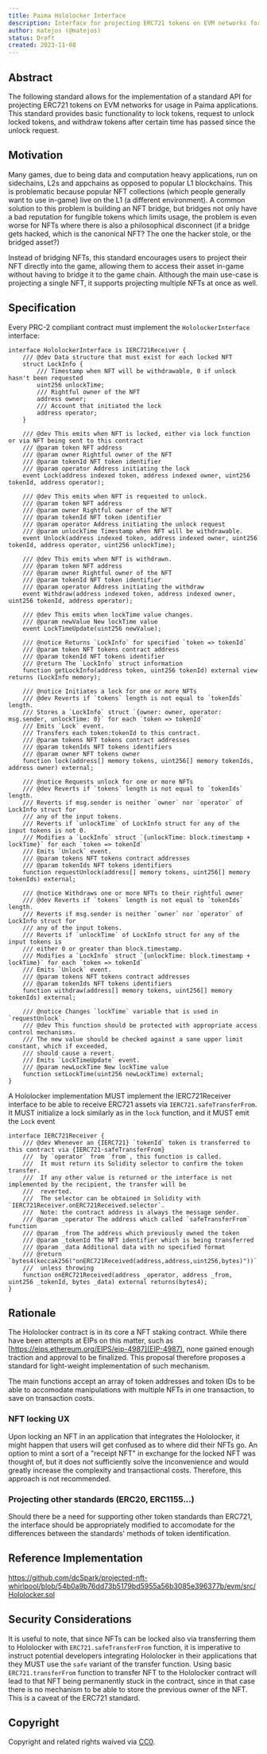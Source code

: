 ```yaml
---
title: Paima Hololocker Interface
description: Interface for projecting ERC721 tokens on EVM networks for usage in Paima
author: matejos (@matejos)
status: Draft
created: 2023-11-08
---
```


## Abstract

The following standard allows for the implementation of a standard API for projecting ERC721 tokens on EVM networks for usage in Paima applications. This standard provides basic functionality to lock tokens, request to unlock locked tokens, and withdraw tokens after certain time has passed since the unlock request.

## Motivation

Many games, due to being data and computation heavy applications, run on sidechains, L2s and appchains as opposed to popular L1 blockchains. This is problematic because popular NFT collections (which people generally want to use in-game) live on the L1 (a different environment). A common solution to this problem is building an NFT bridge, but bridges not only have a bad reputation for fungible tokens which limits usage, the problem is even worse for NFTs where there is also a philosophical disconnect (if a bridge gets hacked, which is the canonical NFT? The one the hacker stole, or the bridged asset?)

Instead of bridging NFTs, this standard encourages users to project their NFT directly into the game, allowing them to access their asset in-game without having to bridge it to the game chain. Although the main use-case is projecting a single NFT, it supports projecting multiple NFTs at once as well.

## Specification

Every PRC-2 compliant contract must implement the `HololockerInterface` interface:

```solidity
interface HololockerInterface is IERC721Receiver {
    /// @dev Data structure that must exist for each locked NFT
    struct LockInfo {
        /// Timestamp when NFT will be withdrawable, 0 if unlock hasn't been requested
        uint256 unlockTime;
        /// Rightful owner of the NFT
        address owner;
        /// Account that initiated the lock
        address operator;
    }

    /// @dev This emits when NFT is locked, either via lock function or via NFT being sent to this contract
    /// @param token NFT address
    /// @param owner Rightful owner of the NFT
    /// @param tokenId NFT token identifier
    /// @param operator Address initiating the lock
    event Lock(address indexed token, address indexed owner, uint256 tokenId, address operator);

    /// @dev This emits when NFT is requested to unlock.
    /// @param token NFT address
    /// @param owner Rightful owner of the NFT
    /// @param tokenId NFT token identifier
    /// @param operator Address initiating the unlock request
    /// @param unlockTime Timestamp when NFT will be withdrawable.
    event Unlock(address indexed token, address indexed owner, uint256 tokenId, address operator, uint256 unlockTime);

    /// @dev This emits when NFT is withdrawn.
    /// @param token NFT address
    /// @param owner Rightful owner of the NFT
    /// @param tokenId NFT token identifier
    /// @param operator Address initiating the withdraw
    event Withdraw(address indexed token, address indexed owner, uint256 tokenId, address operator);

    /// @dev This emits when lockTime value changes.
    /// @param newValue New lockTime value
    event LockTimeUpdate(uint256 newValue);

    /// @notice Returns `LockInfo` for specified `token => tokenId`
    /// @param token NFT tokens contract address
    /// @param tokenId NFT tokens identifier
    /// @return The `LockInfo` struct information
    function getLockInfo(address token, uint256 tokenId) external view returns (LockInfo memory);

    /// @notice Initiates a lock for one or more NFTs
    /// @dev Reverts if `tokens` length is not equal to `tokenIds` length.
    /// Stores a `LockInfo` struct `{owner: owner, operator: msg.sender, unlockTime: 0}` for each `token => tokenId`
    /// Emits `Lock` event.
    /// Transfers each token:tokenId to this contract.
    /// @param tokens NFT tokens contract addresses
    /// @param tokenIds NFT tokens identifiers
    /// @param owner NFT tokens owner
    function lock(address[] memory tokens, uint256[] memory tokenIds, address owner) external;

    /// @notice Requests unlock for one or more NFTs
    /// @dev Reverts if `tokens` length is not equal to `tokenIds` length.
    /// Reverts if msg.sender is neither `owner` nor `operator` of LockInfo struct for
    /// any of the input tokens.
    /// Reverts if `unlockTime` of LockInfo struct for any of the input tokens is not 0.
    /// Modifies a `LockInfo` struct `{unlockTime: block.timestamp + lockTime}` for each `token => tokenId`
    /// Emits `Unlock` event.
    /// @param tokens NFT tokens contract addresses
    /// @param tokenIds NFT tokens identifiers
    function requestUnlock(address[] memory tokens, uint256[] memory tokenIds) external;

    /// @notice Withdraws one or more NFTs to their rightful owner
    /// @dev Reverts if `tokens` length is not equal to `tokenIds` length.
    /// Reverts if msg.sender is neither `owner` nor `operator` of LockInfo struct for
    /// any of the input tokens.
    /// Reverts if `unlockTime` of LockInfo struct for any of the input tokens is
    /// either 0 or greater than block.timestamp.
    /// Modifies a `LockInfo` struct `{unlockTime: block.timestamp + lockTime}` for each `token => tokenId`
    /// Emits `Unlock` event.
    /// @param tokens NFT tokens contract addresses
    /// @param tokenIds NFT tokens identifiers
    function withdraw(address[] memory tokens, uint256[] memory tokenIds) external;

    /// @notice Changes `lockTime` variable that is used in `requestUnlock`.
    /// @dev This function should be protected with appropriate access control mechanisms.
    /// The new value should be checked against a sane upper limit constant, which if exceeded,
    /// should cause a revert.
    /// Emits `LockTimeUpdate` event.
    /// @param newLockTime New lockTime value
    function setLockTime(uint256 newLockTime) external;
}
```

A Hololocker implementation MUST implement the IERC721Receiver interface to be able to receive ERC721 assets via `IERC721.safeTransferFrom`.
It MUST initialize a lock similarly as in the `lock` function, and it MUST emit the `Lock` event

```solidity
interface IERC721Receiver {
    /// @dev Whenever an {IERC721} `tokenId` token is transferred to this contract via {IERC721-safeTransferFrom}
    ///  by `operator` from `from`, this function is called.
    ///  It must return its Solidity selector to confirm the token transfer.
    ///  If any other value is returned or the interface is not implemented by the recipient, the transfer will be
    ///  reverted.
    ///  The selector can be obtained in Solidity with `IERC721Receiver.onERC721Received.selector`.
    ///  Note: the contract address is always the message sender.
    /// @param _operator The address which called `safeTransferFrom` function
    /// @param _from The address which previously owned the token
    /// @param _tokenId The NFT identifier which is being transferred
    /// @param _data Additional data with no specified format
    /// @return `bytes4(keccak256("onERC721Received(address,address,uint256,bytes)"))`
    ///  unless throwing
    function onERC721Received(address _operator, address _from, uint256 _tokenId, bytes _data) external returns(bytes4);
}
```

## Rationale

The Hololocker contract is in its core a NFT staking contract. While there have been attempts at EIPs on this matter, such as [https://eips.ethereum.org/EIPS/eip-4987](EIP-4987), none gained enough traction and approval to be finalized.
This proposal therefore proposes a standard for light-weight implementation of such mechanism.

The main functions accept an array of token addresses and token IDs to be able to accomodate manipulations with multiple NFTs in one transaction, to save on transaction costs.

### NFT locking UX

Upon locking an NFT in an application that integrates the Hololocker, it might happen that users will get confused as to where did their NFTs go. An option to mint a sort of a "receipt NFT" in exchange for the locked NFT was thought of, but it does not sufficiently solve the inconvenience and would greatly increase the complexity and transactional costs. Therefore, this approach is not recommended.

### Projecting other standards (ERC20, ERC1155...)

Should there be a need for supporting other token standards than ERC721, the interface should be appropriately modified to accomodate for the differences between the standards' methods of token identification.

## Reference Implementation

https://github.com/dcSpark/projected-nft-whirlpool/blob/54b0a9b76dd73b5179bd5955a56b3085e396377b/evm/src/Hololocker.sol

## Security Considerations

It is useful to note, that since NFTs can be locked also via transferring them to Hololocker with `ERC721.safeTransferFrom` function, it is imperative to instruct potential developers integrating Hololocker in their applications that they MUST use the `safe` variant of the transfer function. Using basic `ERC721.transferFrom` function to transfer NFT to the Hololocker contract will lead to that NFT being permanently stuck in the contract, since in that case there is no mechanism to be able to store the previous owner of the NFT. This is a caveat of the ERC721 standard.

## Copyright

Copyright and related rights waived via [CC0](../LICENSE.md).

